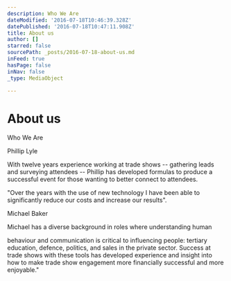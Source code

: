 ```yaml
---
description: Who We Are
dateModified: '2016-07-18T10:46:39.328Z'
datePublished: '2016-07-18T10:47:11.908Z'
title: About us
author: []
starred: false
sourcePath: _posts/2016-07-18-about-us.md
inFeed: true
hasPage: false
inNav: false
_type: MediaObject

---
```

# About us

Who We Are

Phillip Lyle

With twelve years experience working at trade shows -- gathering leads and surveying attendees -- Phillip has developed formulas to produce a successful event for those wanting to better connect to attendees.

"Over the years with the use of new technology I have been able to significantly reduce our costs and increase our results".

Michael Baker

Michael has a diverse background in roles where understanding human

behaviour and communication is critical to influencing people: tertiary education, defence, politics, and sales in the private sector. Success at trade shows with these tools has developed experience and insight into how to make trade show engagement more financially successful and more enjoyable."